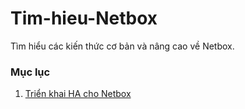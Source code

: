 # Tim-hieu-Netbox

Tìm hiểu các kiến thức cơ bản và nâng cao về Netbox. 

### Mục lục

1. [Triển khai HA cho Netbox](./docs/01.Install-ha-netbox.md)
